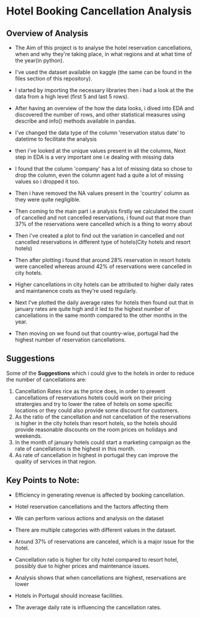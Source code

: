# Hotel Booking Cancellation Analysis

## Overview of Analysis

- The Aim of this project is to analyse the hotel reservation cancellations, when and why they're taking place, in what regions and at what time of the year(in python).

- I've used the dataset available on kaggle (the same can be found in the files section of this repository).
 
- I started by importing the necessary libraries then i had a look at the the data from a high level (first 5 and last 5 rows). 

- After having an overview of the how the data looks, i dived into EDA and discovered the number of rows, and other statistical measures using describe and info() methods available in pandas.

- I've changed the data type of the column 'reservation status date' to datetime to fecilitate the analysis

- then i've looked at the unique values present in all the columns, Next step in EDA is a very important one i.e dealing with missing data

- I found that the column 'company' has a lot of missing data so chose to drop the column, even the column agent had a quite a lot of missing values so i dropped it too.

- Then i have removed the NA values present in the 'country' column as they were quite negligible.

- Then coming to the main part i.e analysis firstly we calculated the count of cancelled and not cancelled reservations, i found out that more than 37% of the reservations were cancelled which is a thing to worry about

- Then i've created a plot to find out the variation in cancelled and not cancelled reservations in different type of hotels(City hotels and resort hotels)

- Then after plotting i found that around 28% reservation in resort hotels were cancelled whereas around 42% of reservations were cancelled in city hotels.

- Higher cancellations in city hotels can be attributed to higher daily rates and maintanence costs as they're used regularly.

- Next I've plotted the daily average rates for hotels then found out that in january rates are quite high and it led to the highest number of cancellations in the same month compared to the other months in the year.

- Then moving on we found out that country-wise, portugal had the highest number of reservation cancellations.

## Suggestions

Some of the **Suggestions** which i could give to the hotels in order to reduce the number of cancellations are:

1) Cancellation Rates rice as the price does, in order to prevent cancellations of reservations hotels could work on their pricing stratergies and try to lower the ratee of hotels on some specific locations or they could also provide some discount for customers.
2) As the ratio of the cancellation and not cancellation of the reservations is higher in the city hotels than resort hotels, so the hotels should provide reasonable discounts on the room prices on holidays and weekends.
3) In the month of january hotels could start a marketing campaign as the rate of cancellations is the highest in this month.
4) As rate of cancellation in highest in portugal they can improve the quality of services in that region.

## Key Points to Note:

- Efficiency in generating revenue is affected by booking cancellation.

- Hotel reservation cancellations and the factors affecting them

- We can perform various actions and analysis on the dataset

- There are multiple categories with different values in the dataset.

- Around 37% of reservations are canceled, which is a major issue for the hotel.

- Cancellation ratio is higher for city hotel compared to resort hotel, possibly due to higher prices and maintenance issues.

- Analysis shows that when cancellations are highest, reservations are lower

- Hotels in Portugal should increase facilities.

- The average daily rate is influencing the cancellation rates.



